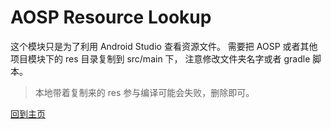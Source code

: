 # AOSP Resource Lookup

这个模块只是为了利用 Android Studio 查看资源文件。
需要把 AOSP 或者其他项目模块下的 res 目录复制到 src/main 下， 注意修改文件夹名字或者 gradle 脚本。

> 本地带着复制来的 res 参与编译可能会失败，删除即可。

[回到主页](../../README.md)
